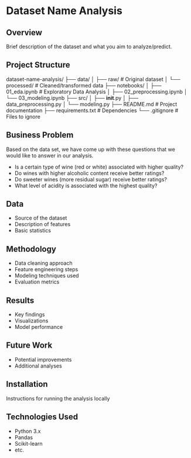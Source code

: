 # Dataset Name Analysis

## Overview
Brief description of the dataset and what you aim to analyze/predict.

## Project Structure
dataset-name-analysis/
├── data/
│   ├── raw/                # Original dataset
│   └── processed/          # Cleaned/transformed data
├── notebooks/
│   ├── 01_eda.ipynb       # Exploratory Data Analysis
│   ├── 02_preprocessing.ipynb
│   └── 03_modeling.ipynb
├── src/
│   ├── __init__.py
│   ├── data_preprocessing.py
│   └── modeling.py
├── README.md              # Project documentation
├── requirements.txt       # Dependencies
└── .gitignore            # Files to ignore

## Business Problem
Based on the data set, we have come up with these questions that we would like to answer in our analysis.
- Is a certain type of wine (red or white) associated with higher quality?
- Do wines with higher alcoholic content receive better ratings?
- Do sweeter wines (more residual sugar) receive better ratings?
- What level of acidity is associated with the highest quality?

## Data
- Source of the dataset
- Description of features
- Basic statistics

## Methodology
- Data cleaning approach
- Feature engineering steps
- Modeling techniques used
- Evaluation metrics

## Results
- Key findings
- Visualizations
- Model performance

## Future Work
- Potential improvements
- Additional analyses

## Installation
Instructions for running the analysis locally

## Technologies Used
- Python 3.x
- Pandas
- Scikit-learn
- etc.